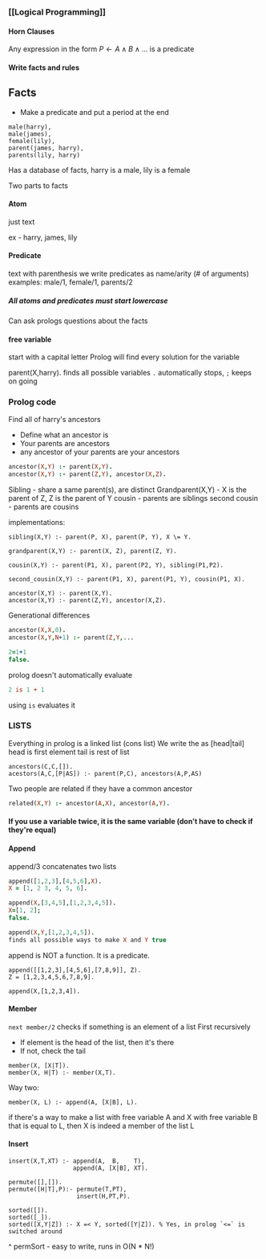 ### [[Logical  Programming]]

#### Horn Clauses

Any expression in the form 
$P \leftarrow A \land B \land ...$
is a predicate

#### Write facts and rules


## Facts
- Make a predicate and put a period at the end

```
male(harry),
male(james),
female(lily),
parent(james, harry),
parents(lily, harry)
```
Has a database of facts, harry is a male, lily is a female

Two parts to facts
#### Atom
just text

ex - harry, james, lily
#### Predicate
text with parenthesis
we write predicates as name/arity (# of arguments)
examples: male/1, female/1, parents/2

##### All atoms and predicates must start lowercase


Can ask prologs questions about the facts

#### free variable
start with a capital letter
Prolog will find every solution for the variable

parent(X,harry).
finds all possible variables
`.` automatically stops, `;` keeps on going


### Prolog code
Find all of harry's ancestors
- Define what an ancestor is
- Your parents are ancestors
- any ancestor of your parents are your ancestors
```prolog
ancestor(X,Y) :- parent(X,Y).
ancestor(X,Y) :- parent(Z,Y), ancestor(X,Z).
```

Sibling - share a same parent(s), are distinct
Grandparent(X,Y) - X is the parent of Z, Z is the parent of Y
cousin - parents are siblings
second cousin - parents are cousins

implementations:
```
sibling(X,Y) :- parent(P, X), parent(P, Y), X \= Y.

grandparent(X,Y) :- parent(X, Z), parent(Z, Y).

cousin(X,Y) :- parent(P1, X), parent(P2, Y), sibling(P1,P2).

second_cousin(X,Y) :- parent(P1, X), parent(P1, Y), cousin(P1, X).

ancestor(X,Y) :- parent(X,Y).
ancestor(X,Y) :- parent(Z,Y), ancestor(X,Z).
```

Generational differences
```prolog
ancestor(X,X,0).
ancestor(X,Y,N+1) :- parent(Z,Y,...
```

```prolog
2=1+1
false.
```

prolog doesn't automatically evaluate

```prolog
2 is 1 + 1
```
using `is` evaluates it

### LISTS
Everything in prolog is a linked list (cons list)
We write the as \[head|tail]
head is first element
tail is rest of list

```
ancestors(C,C,[]).
acestors(A,C,[P|AS]) :- parent(P,C), ancestors(A,P,AS)
```

Two people are related if they have a common ancestor
```prolog
related(X,Y) :- ancestor(A,X), ancestor(A,Y).
```
#### If you use a variable twice, it is the same variable (don't have to check if they're equal)


#### Append
append/3 concatenates two lists

```prolog
append([1,2,3],[4,5,6],X).
X = [1, 2 3, 4, 5, 6].

append(X,[3,4,5],[1,2,3,4,5]).
X=[1, 2];
false.

append(X,Y,[1,2,3,4,5]).
finds all possible ways to make X and Y true
```

append is NOT a function. It is a predicate.

```
append([[1,2,3],[4,5,6],[7,8,9]], Z).
Z = [1,2,3,4,5,6,7,8,9].

append(X,[1,2,3,4]).
```

#### Member
`next member/2` checks if something is an element of a list
First recursively
- If element is the head of the list, then it's there
- If not, check the tail
```
member(X, [X|T]).
member(X, H|T) :- member(X,T).
```
Way two:
```
member(X, L) :- append(A, [X|B], L).
```
if there's a way to make a list with free variable A and X with free variable B that is equal to L, then X is indeed a member of the list L

#### Insert
```
insert(X,T,XT) :- append(A,  B,    T),
			      append(A, [X|B], XT).

permute([],[]).
permute([H|T],P):- permute(T,PT),
				   insert(H,PT,P).

sorted([]).
sorted([_]).
sorted([X,Y|Z]) :- X =< Y, sorted([Y|Z]). % Yes, in prolog `<=` is switched around
```
^ permSort - easy to write, runs in O(N * N!)

